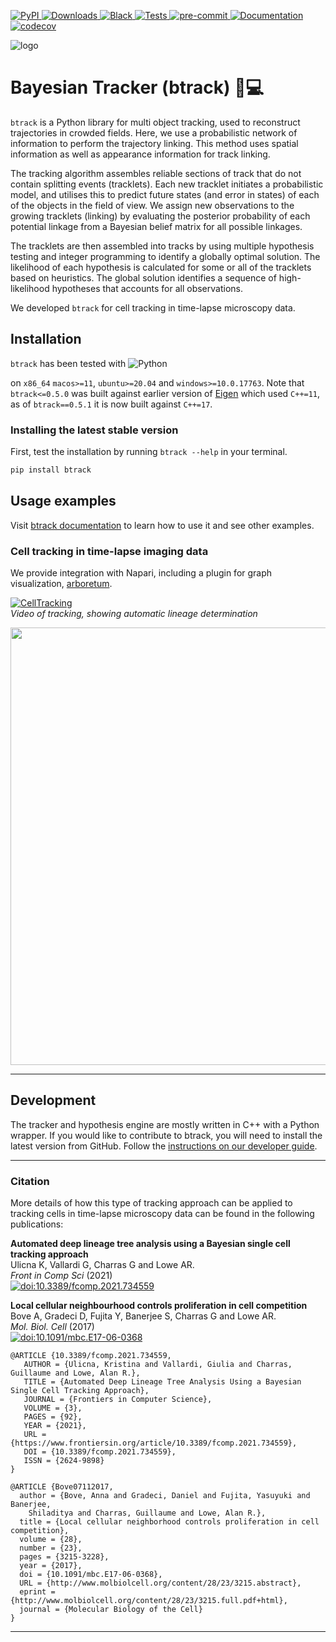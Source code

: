 [
![PyPI](https://img.shields.io/pypi/v/btrack)
](https://pypi.org/project/btrack)
[
![Downloads](https://static.pepy.tech/badge/btrack/month)
](https://pepy.tech/project/btrack)
[
![Black](https://img.shields.io/badge/code%20style-black-000000.svg)
](https://github.com/psf/black)
[
![Tests](https://github.com/quantumjot/btrack/actions/workflows/test.yml/badge.svg)
](https://github.com/quantumjot/btrack/actions/workflows/test.yml)
[
![pre-commit](https://img.shields.io/badge/pre--commit-enabled-brightgreen?logo=pre-commit&logoColor=white)
](https://github.com/pre-commit/pre-commit)
[
![Documentation](https://readthedocs.org/projects/btrack/badge/?version=latest)
](https://btrack.readthedocs.io/en/latest/?badge=latest)
[
![codecov](https://codecov.io/gh/quantumjot/btrack/branch/main/graph/badge.svg?token=QCFC9AWK0R)
](https://codecov.io/gh/quantumjot/btrack)


![logo](https://btrack.readthedocs.io/en/latest/_images/btrack_logo.png)


# Bayesian Tracker (btrack) 🔬💻

`btrack` is a Python library for multi object tracking, used to reconstruct trajectories in crowded fields.
Here, we use a probabilistic network of information to perform the trajectory linking.
This method uses spatial information as well as appearance information for track linking.

The tracking algorithm assembles reliable sections of track that do not contain splitting events (tracklets).
Each new tracklet initiates a probabilistic model, and utilises this to predict future states (and error in states) of each of the objects in the field of view.
We assign new observations to the growing tracklets (linking) by evaluating the posterior probability of each potential linkage from a Bayesian belief matrix for all possible linkages.

The tracklets are then assembled into tracks by using multiple hypothesis testing and integer programming to identify a globally optimal solution.
The likelihood of each hypothesis is calculated for some or all of the tracklets based on heuristics.
The global solution identifies a sequence of high-likelihood hypotheses that accounts for all observations.

We developed `btrack` for cell tracking in time-lapse microscopy data.

## Installation

`btrack` has been tested with 
![Python](https://img.shields.io/pypi/pyversions/btrack)

on `x86_64` `macos>=11`, `ubuntu>=20.04` and `windows>=10.0.17763`.
Note that `btrack<=0.5.0` was built against earlier version of
[Eigen](https://eigen.tuxfamily.org) which used `C++=11`, as of `btrack==0.5.1`
it is now built against `C++=17`.

### Installing the latest stable version

First, test the installation by running `btrack --help` in your terminal.
```sh
pip install btrack
```

## Usage examples

Visit [btrack documentation](https://btrack.readthedocs.io) to learn how to use it and see other examples.

### Cell tracking in time-lapse imaging data

 We provide integration with Napari, including a plugin for graph visualization, [arboretum](https://btrack.readthedocs.io/en/latest/user_guide/napari.html).


[
![CellTracking](http://lowe.cs.ucl.ac.uk/images/youtube.png)
](https://youtu.be/EjqluvrJGCg)  
*Video of tracking, showing automatic lineage determination*


<img src="https://user-images.githubusercontent.com/8217795/225356392-6eb4b68c-eda5-4b96-af50-76930fa45e9d.png" width="700" />


---

## Development

The tracker and hypothesis engine are mostly written in C++ with a Python wrapper.
If you would like to contribute to btrack, you will need to install the latest version from GitHub. Follow the [instructions on our developer guide](https://btrack.readthedocs.io/en/latest/dev_guide).


---
### Citation

More details of how this type of tracking approach can be applied to tracking cells in time-lapse microscopy data can be found in the following publications:

**Automated deep lineage tree analysis using a Bayesian single cell tracking approach**  
Ulicna K, Vallardi G, Charras G and Lowe AR.  
*Front in Comp Sci* (2021)  
[
![doi:10.3389/fcomp.2021.734559](https://img.shields.io/badge/doi-10.3389%2Ffcomp.2021.734559-blue)
](https://doi.org/10.3389/fcomp.2021.734559)


**Local cellular neighbourhood controls proliferation in cell competition**  
Bove A, Gradeci D, Fujita Y, Banerjee S, Charras G and Lowe AR.  
*Mol. Biol. Cell* (2017)  
[
![doi:10.1091/mbc.E17-06-0368](https://img.shields.io/badge/doi-10.1091%2Fmbc.E17--06--0368-blue)
](https://doi.org/10.1091/mbc.E17-06-0368)

```
@ARTICLE {10.3389/fcomp.2021.734559,
   AUTHOR = {Ulicna, Kristina and Vallardi, Giulia and Charras, Guillaume and Lowe, Alan R.},
   TITLE = {Automated Deep Lineage Tree Analysis Using a Bayesian Single Cell Tracking Approach},
   JOURNAL = {Frontiers in Computer Science},
   VOLUME = {3},
   PAGES = {92},
   YEAR = {2021},
   URL = {https://www.frontiersin.org/article/10.3389/fcomp.2021.734559},
   DOI = {10.3389/fcomp.2021.734559},
   ISSN = {2624-9898}
}
```

```
@ARTICLE {Bove07112017,
  author = {Bove, Anna and Gradeci, Daniel and Fujita, Yasuyuki and Banerjee,
    Shiladitya and Charras, Guillaume and Lowe, Alan R.},
  title = {Local cellular neighborhood controls proliferation in cell competition},
  volume = {28},
  number = {23},
  pages = {3215-3228},
  year = {2017},
  doi = {10.1091/mbc.E17-06-0368},
  URL = {http://www.molbiolcell.org/content/28/23/3215.abstract},
  eprint = {http://www.molbiolcell.org/content/28/23/3215.full.pdf+html},
  journal = {Molecular Biology of the Cell}
}
```

---